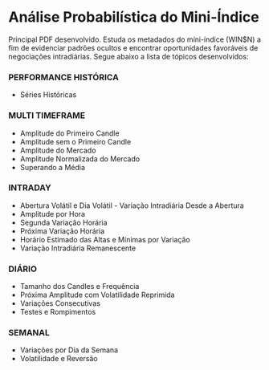 # Análise Probabilística do Mini-Índice
Principal PDF desenvolvido. Estuda os metadados do míni-índice (WIN$N) a fim de evidenciar padrões ocultos e encontrar oportunidades favoráveis de negociações intradiárias. Segue abaixo a lista de tópicos desenvolvidos: 


### PERFORMANCE HISTÓRICA
- Séries Históricas

### MULTI TIMEFRAME
- Amplitude do Primeiro Candle
- Amplitude sem o Primeiro Candle
- Amplitude do Mercado
- Amplitude Normalizada do Mercado
- Superando a Média

### INTRADAY
- Abertura Volátil e Dia Volátil - Variação Intradiária Desde a Abertura
- Amplitude por Hora
- Segunda Variação Horária
- Próxima Variação Horária
- Horário Estimado das Altas e Mínimas por Variação
- Variação Intradiária Remanescente

### DIÁRIO
- Tamanho dos Candles e Frequência
- Próxima Amplitude com Volatilidade Reprimida
- Variações Consecutivas
- Testes e Rompimentos

### SEMANAL
- Variações por Dia da Semana
- Volatilidade e Reversão